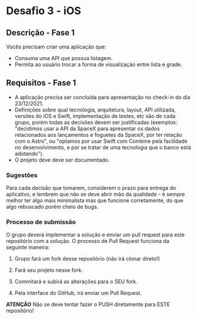 # Desafio 3 - iOS

## Descrição - Fase 1

Vocês precisam criar uma aplicação que:
- Consuma uma API que possua listagem.
- Permita ao usuário trocar a forma de visualização entre lista e grade.

## Requisitos - Fase 1

- A aplicação precisa ser concluída para apresentação no check-in do dia 23/12/2021.
- Definições sobre qual tecnologia, arquitetura, layout, API utilizada, versões do iOS e Swift, implementação de testes, etc são de cada grupo, porém todas as decisões devem ser justificadas (exemplos: "decidimos usar a API da SpaceX para apresentar os dados relacionados aos lançamentos e foguetes da SpaceX, por ter relação com o Astro", ou "optamos por usar Swift com Combine pela facilidade no desenvolvimento, e por se tratar de uma tecnologia que o banco está adotando").
- O projeto deve deve ser documentado.

### Sugestões

Para cada decisão que tomarem, considerem o prazo para entrega do aplicativo, e lembrem que não se deve abrir mão da qualidade - é sempre melhor ter algo mais minimalista mas que funcione corretamente, do que algo rebuscado porém cheio de bugs.

### Processo de submissão

O grupo deverá implementar a solução e enviar um pull request para este repositório com a solução.
O processo de Pull Request funciona da seguinte maneira:
1. Grupo fará um fork desse repositório (não irá clonar direto!)

2. Fará seu projeto nesse fork.

3. Commitará e subirá as alterações para o SEU fork.

4. Pela interface do GitHub, irá enviar um Pull Request.

**ATENÇÃO** Não se deve tentar fazer o PUSH diretamente para ESTE repositório!